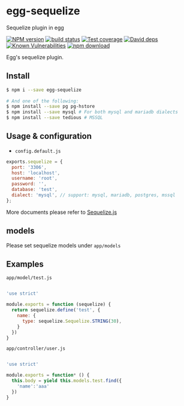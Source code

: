 # egg-sequelize

Sequelize plugin in egg

[![NPM version][npm-image]][npm-url]
[![build status][travis-image]][travis-url]
[![Test coverage][codecov-image]][codecov-url]
[![David deps][david-image]][david-url]
[![Known Vulnerabilities][snyk-image]][snyk-url]
[![npm download][download-image]][download-url]

[npm-image]: https://img.shields.io/npm/v/egg-sequelize.svg?style=flat-square
[npm-url]: https://npmjs.org/package/egg-sequelize
[travis-image]: https://img.shields.io/travis/eggjs/egg-sequelize.svg?style=flat-square
[travis-url]: https://travis-ci.org/eggjs/egg-sequelize
[codecov-image]: https://codecov.io/gh/eggjs/egg-sequelize/branch/master/graph/badge.svg
[codecov-url]: https://codecov.io/gh/eggjs/egg-sequelize
[david-image]: https://img.shields.io/david/eggjs/egg-sequelize.svg?style=flat-square
[david-url]: https://david-dm.org/eggjs/egg-sequelize
[snyk-image]: https://snyk.io/test/npm/egg-sequelize/badge.svg?style=flat-square
[snyk-url]: https://snyk.io/test/npm/egg-sequelize
[download-image]: https://img.shields.io/npm/dm/egg-sequelize.svg?style=flat-square
[download-url]: https://npmjs.org/package/egg-sequelize

Egg's sequelize plugin.

## Install

```bash
$ npm i --save egg-sequelize
 
# And one of the following:
$ npm install --save pg pg-hstore
$ npm install --save mysql # For both mysql and mariadb dialects
$ npm install --save tedious # MSSQL
```


## Usage & configuration

- `config.default.js`

```js
exports.sequelize = {
  port: '3306', 
  host: 'localhost',
  username: 'root',
  password: '',
  database: 'test',
  dialect: 'mysql', // support: mysql, mariadb, postgres, mssql
};
```

More documents please refer to [Sequelize.js](http://sequelize.readthedocs.io/en/v3/)

## models

Please set sequelize models under `app/models`

## Examples

`app/model/test.js`

```js

'use strict'

module.exports = function (sequelize) {
  return sequelize.define('test', {
    name: {
      type: sequelize.Sequelize.STRING(30),
    }
  })
}
```

`app/controller/user.js`

```js

'use strict'

module.exports = function* () {
  this.body = yield this.models.test.find({
    'name':'aaa'
  })
}
```